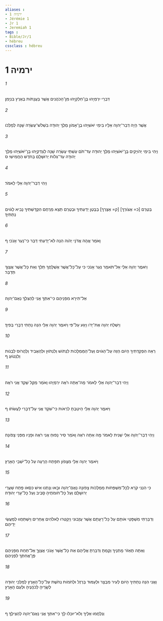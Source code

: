 ```yaml
---
aliases : 
- ירמיה 1
- Jérémie 1
- Jr 1
- Jeremiah 1
tags : 
- Bible/Jr/1
- hébreu
cssclass : hébreu
---
```


# ירמיה 1

###### 1
דִּבְרֵי יִרְמְיָהוּ בֶּן־חִלְקִיָּהוּ מִן־הַכֹּהֲנִים אֲשֶׁר בַּעֲנָתֹות בְּאֶרֶץ בִּנְיָמִן׃
###### 2
אֲשֶׁר הָיָה דְבַר־יְהוָה אֵלָיו בִּימֵי יֹאשִׁיָּהוּ בֶן־אָמֹון מֶלֶךְ יְהוּדָה בִּשְׁלֹשׁ־עֶשְׂרֵה שָׁנָה לְמָלְכֹו׃
###### 3
וַיְהִי בִּימֵי יְהֹויָקִים בֶּן־יֹאשִׁיָּהוּ מֶלֶךְ יְהוּדָה עַד־תֹּם עַשְׁתֵּי עֶשְׂרֵה שָׁנָה לְצִדְקִיָּהוּ בֶן־יֹאשִׁיָּהוּ מֶלֶךְ יְהוּדָה עַד־גְּלֹות יְרוּשָׁלִַם בַּחֹדֶשׁ הַחֲמִישִׁי׃ ס
###### 4
וַיְהִי דְבַר־יְהוָה אֵלַי לֵאמֹר׃
###### 5
בְּטֶרֶם [כ= אֶצֹּורְךָ] [ק= אֶצָּרְךָ] בַבֶּטֶן יְדַעְתִּיךָ וּבְטֶרֶם תֵּצֵא מֵרֶחֶם הִקְדַּשְׁתִּיךָ נָבִיא לַגֹּויִם נְתַתִּיךָ׃
###### 6
וָאֹמַר אֲהָהּ אֲדֹנָי יְהֹוִה הִנֵּה לֹא־יָדַעְתִּי דַּבֵּר כִּי־נַעַר אָנֹכִי׃ ף
###### 7
וַיֹּאמֶר יְהוָה אֵלַי אַל־תֹּאמַר נַעַר אָנֹכִי כִּי עַל־כָּל־אֲשֶׁר אֶשְׁלָחֲךָ תֵּלֵךְ וְאֵת כָּל־אֲשֶׁר אֲצַוְּךָ תְּדַבֵּר׃
###### 8
אַל־תִּירָא מִפְּנֵיהֶם כִּי־אִתְּךָ אֲנִי לְהַצִּלֶךָ נְאֻם־יְהוָה׃
###### 9
וַיִּשְׁלַח יְהוָה אֶת־יָדֹו וַיַּגַּע עַל־פִּי וַיֹּאמֶר יְהוָה אֵלַי הִנֵּה נָתַתִּי דְבָרַי בְּפִיךָ׃
###### 10
רְאֵה הִפְקַדְתִּיךָ הַיֹּום הַזֶּה עַל־הַגֹּויִם וְעַל־הַמַּמְלָכֹות לִנְתֹושׁ וְלִנְתֹוץ וּלְהַאֲבִיד וְלַהֲרֹוס לִבְנֹות וְלִנְטֹועַ׃ ף
###### 11
וַיְהִי דְבַר־יְהוָה אֵלַי לֵאמֹר מָה־אַתָּה רֹאֶה יִרְמְיָהוּ וָאֹמַר מַקֵּל שָׁקֵד אֲנִי רֹאֶה׃
###### 12
וַיֹּאמֶר יְהוָה אֵלַי הֵיטַבְתָּ לִרְאֹות כִּי־שֹׁקֵד אֲנִי עַל־דְּבָרִי לַעֲשֹׂתֹו׃ ף
###### 13
וַיְהִי דְבַר־יְהוָה אֵלַי שֵׁנִית לֵאמֹר מָה אַתָּה רֹאֶה וָאֹמַר סִיר נָפוּחַ אֲנִי רֹאֶה וּפָנָיו מִפְּנֵי צָפֹונָה׃
###### 14
וַיֹּאמֶר יְהוָה אֵלָי מִצָּפֹון תִּפָּתַח הָרָעָה עַל כָּל־יֹשְׁבֵי הָאָרֶץ׃
###### 15
כִּי הִנְנִי קֹרֵא לְכָל־מִשְׁפְּחֹות מַמְלְכֹות צָפֹונָה נְאֻם־יְהוָה וּבָאוּ וְנָתְנוּ אִישׁ כִּסְאֹו פֶּתַח שַׁעֲרֵי יְרוּשָׁלִַם וְעַל כָּל־חֹומֹתֶיהָ סָבִיב וְעַל כָּל־עָרֵי יְהוּדָה׃
###### 16
וְדִבַּרְתִּי מִשְׁפָּטַי אֹותָם עַל כָּל־רָעָתָם אֲשֶׁר עֲזָבוּנִי וַיְקַטְּרוּ לֵאלֹהִים אֲחֵרִים וַיִּשְׁתַּחֲווּ לְמַעֲשֵׂי יְדֵיהֶם׃
###### 17
וְאַתָּה תֶּאְזֹר מָתְנֶיךָ וְקַמְתָּ וְדִבַּרְתָּ אֲלֵיהֶם אֵת כָּל־אֲשֶׁר אָנֹכִי אֲצַוֶּךָּ אַל־תֵּחַת מִפְּנֵיהֶם פֶּן־אֲחִתְּךָ לִפְנֵיהֶם׃
###### 18
וַאֲנִי הִנֵּה נְתַתִּיךָ הַיֹּום לְעִיר מִבְצָר וּלְעַמּוּד בַּרְזֶל וּלְחֹמֹות נְחֹשֶׁת עַל־כָּל־הָאָרֶץ לְמַלְכֵי יְהוּדָה לְשָׂרֶיהָ לְכֹהֲנֶיהָ וּלְעַם הָאָרֶץ׃
###### 19
וְנִלְחֲמוּ אֵלֶיךָ וְלֹא־יוּכְלוּ לָךְ כִּי־אִתְּךָ אֲנִי נְאֻם־יְהוָה לְהַצִּילֶךָ׃ ף
